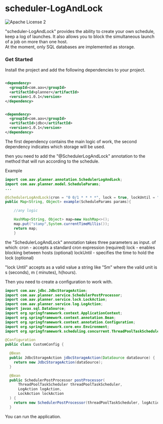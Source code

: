 scheduler-LogAndLock
========
![Apache License 2](https://img.shields.io/badge/license-ASF2-blue.svg)

"scheduler-LogAndLock" provides the ability to create your own schedule, keep a log of launches. It
also allows you to block the simultaneous launch of a job on more than one host.
<br>
At the moment, only SQL databases are implemented as storage.

### Get Started

Install the project and add the following dependencies to your project.

~~~xml

<dependency>
  <groupId>com.aav</groupId>
  <artifactId>planner</artifactId>
  <version>1.0.1</version>
</dependency>
~~~

~~~xml

<dependency>
  <groupId>com.aav</groupId>
  <artifactId>jdbc</artifactId>
  <version>1.0.1</version>
</dependency>
~~~

The first dependency contains the main logic of work, the second dependency indicates which storage
will be used.

then you need to add the "@SchedulerLogAndLock" annotation to the method that will run according to
the schedule.

Example

~~~java
import com.aav.planner.annotation.SchedulerLogAndLock;
import com.aav.planner.model.ScheduleParams;
...

@SchedulerLogAndLock(cron = "0 0/1 * * * *", lock = true, lockUntil = "10m")
public Map<String, Object> example(ScheduleParams params){

    //any logic

    HashMap<String, Object> map=new HashMap<>();
    map.put("stamp",System.currentTimeMillis());
    return map;
    }
~~~

the "SchedulerLogAndLock" annotation takes three parameters as input. of which:
cron - accepts a standard cron expression (required)
lock - enables blocking between hosts (optional)
lockUntil - specifies the time to hold the lock (optional)

"lock Until" accepts as a valid value a string like "5m" where the valid unit is s (seconds), m (
minutes), h(hours).

Then you need to create a configuration to work with.

~~~java
import com.aav.jdbc.JdbcStorageAction;
import com.aav.planner.service.SchedulerPostProcessor;
import com.aav.planner.service.lock.LockAction;
import com.aav.planner.service.log.LogAction;
import javax.sql.DataSource;
import org.springframework.context.ApplicationContext;
import org.springframework.context.annotation.Bean;
import org.springframework.context.annotation.Configuration;
import org.springframework.core.env.Environment;
import org.springframework.scheduling.concurrent.ThreadPoolTaskScheduler;

@Configuration
public class CustomConfig {

  @Bean
  public JdbcStorageAction jdbcStorageAction(DataSource dataSource) {
    return new JdbcStorageAction(dataSource);
  }

  @Bean
  public SchedulerPostProcessor postProcessor(
      ThreadPoolTaskScheduler threadPoolTaskScheduler,
      LogAction logAction,
      LockAction lockAction
  ) {
    return new SchedulerPostProcessor(threadPoolTaskScheduler, logAction, lockAction);
  }
~~~

You can run the application.